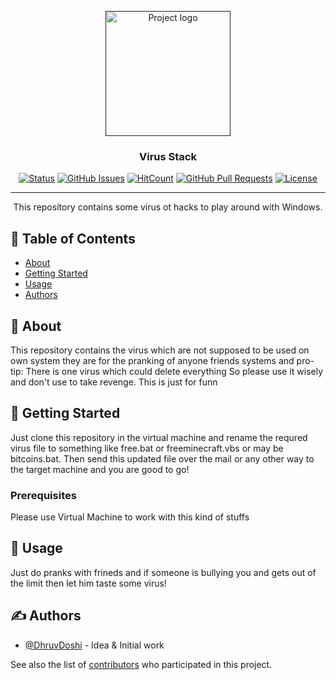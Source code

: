 <p align="center">
  <a href="" rel="noopener">
 <img width=200px height=200px src="https://i.imgur.com/6FSyoyy.png" alt="Project logo"></a>
</p>

<h3 align="center">Virus Stack</h3>

<div align="center">

[![Status](https://img.shields.io/badge/status-active-success.svg)]()
[![GitHub Issues](https://img.shields.io/github/issues/DhruvDoshi/Viruses.svg)](https://github.com/DhruvDoshi/Viruses/issues)
[![HitCount](http://hits.dwyl.io/DhruvDoshi/DCS_BBN.svg)](http://hits.dwyl.io/DhruvDoshi/Viruses)
[![GitHub Pull Requests](https://img.shields.io/github/issues-pr/DhruvDoshi/Viruses.svg)](https://github.com/DhruvDoshi/Viruses/pulls)
[![License](https://img.shields.io/badge/license-MIT-blue.svg)](/LICENSE)

</div>

---

<p align="center"> This repository contains some virus ot hacks to play around with Windows.
    <br> 
</p>

## 📝 Table of Contents

- [About](#about)
- [Getting Started](#getting_started)
- [Usage](#usage)
- [Authors](#authors)


## 🧐 About <a name = "about"></a>

This repository contains the virus which are not supposed to be used on own system they are for the pranking of anyone friends systems and pro-tip: There is one virus which could delete everything 
So please use it wisely and don't use to take revenge. This is just for funn

## 🏁 Getting Started <a name = "getting_started"></a>

Just clone this repository in the virtual machine and rename the requred virus file to something like free.bat or freeminecraft.vbs or may be bitcoins.bat.
Then send this updated file over the mail or any other way to the target machine and you are good to go!

### Prerequisites

Please use Virtual Machine to work with this kind of stuffs


## 🎈 Usage <a name="usage"></a>

Just do pranks with frineds and if someone is bullying you and gets out of the limit then let him taste some virus!

## ✍️ Authors <a name = "authors"></a>

- [@DhruvDoshi](https://github.com/DhruvDoshi) - Idea & Initial work

See also the list of [contributors](https://github.com/DhruvDoshi/Viruses/contributors) who participated in this project.


